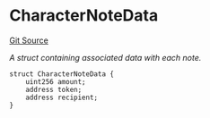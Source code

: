 # CharacterNoteData
[Git Source](https://github.com/Crossbell-Box/Crossbell-Contracts/blob/7dd103c70343d6410d08f7bb25b0b513c4d92016/contracts/modules/mint/FeeMintModule.sol)

*A struct containing associated data with each note.*


```solidity
struct CharacterNoteData {
    uint256 amount;
    address token;
    address recipient;
}
```


